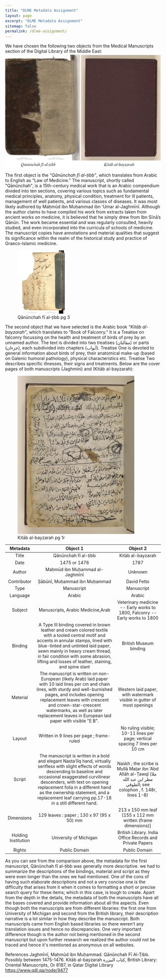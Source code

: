 ```yaml
---
title: "DLME Metadata Assignment"
layout: page
excerpt: "DLME Metadata Assignment"
sitemap: false
permalink: /dlme-assignment/
---
```

We have chosen the following two objects from the Medical Manuscripts section of the Digital Library of the Middle East:
<img src="/assets/comparison.png" style="zoom:50% display: block;
  margin-left: auto;
  margin-right: auto;" />

The first object is the *“Qānūnchah fī al-ṭibb”*, which translates from Arabic to English as “Law of Medicine.” The manuscript, shortly called "Qānūnchah", is a 15th-century medical work that is an Arabic compendium divided into ten sections, covering various topics such as fundamental medical principles, anatomy, physical condition, treatment for ill patients, management of well patients, and various classes of diseases. It was most likely authored by Maḥmūd ibn Muḥammad ibn ʻUmar al-Jaghmīnī. Although the author claims to have compiled his work from extracts taken from ancient works on medicine, it is believed that he simply drew from Ibn Sīnā’s Qānūn. The work became essential and was regularly consulted, heavily studied, and even incorporated into the curricula of schools of medicine. The manuscript copies have annotations and material qualities that suggest its significance within the realm of the historical study and practice of Graeco-Islamic medicine.
<figure>
<img src="/assets/qanuncha.jpg" style="zoom:20%"/>
<figcaption>Qānūnchah fī al-ṭibb pg 3</figcaption>
</figure>

 The second object that we have selected is the Arabic book *“Kitāb al-bayzarah”*, which translates to “Book of Falconry.” It is a Treatise on falconry focussing on the health and treatment of birds of prey by an unnamed author. The text is divided into two treatises (مقالتان) or parts (جزءان), each subdivided into chapters (أبواب). Treatise One is devoted to general information about birds of prey, their anatomical make-up (based on Galenic humoral pathology), physical characteristics etc. Treatise Two describes specific illnesses, their signs and treatments. Below are the cover pages of both manuscripts (Jaghmini) and (Kitāb al-bayzarah):
<figure>
<img src="/assets/bayzarah.jpg" style="zoom:50%"/>
<figcaption>Kitāb al-bayzarah pg 1r</figcaption>
</figure>




| Metadata            | Object 1                                                                                                                                                                                                                                                                                                                                              | Object 2                                                                                                                   |
| :-----------------: | :---------------------------------------------------------------------------------------------------------------------------------------------------------------------------------------------------------------------------------------------------------------------------------------------------------------------------------------------------: | :------------------------------------------------------------------------------------------------------------------------: |
| Title               | Qānūnchah fī al-ṭibb                                                                                                                                                                                                                                                                                                                                  | Kitāb al-bayzarah                                                                                                          |
| Date                | 1475 or 1476                                                                                                                                                                                                                                                                                                                                          | 1787                                                                                                                       |
| Author              | Maḥmūd ibn Muḥammad al-Jaghmīnī                                                                                                                                                                                                                                                                                                                       | Unknown                                                                                                                    |
| Contributor         | Ṣābūnī, Muḥammad ibn Muḥammad                                                                                                                                                                                                                                                                                                                         | David Fetto                                                                                                                |
| Type                | Manuscript                                                                                                                                                                                                                                                                                                                                            | Manuscript                                                                                                                 |
| Language            | Arabic                                                                                                                                                                                                                                                                                                                                                | Arabic                                                                                                                     |
| Subject             | Manuscripts, Arabic Medicine,Arab | Veterinary medicine -- Early works to 1800, Falconry -- Early works to 1800                                                |
| Binding             | A Type III binding covered in brown leather and cream colored textile with a tooled central motif and accents in annular stamps, lined with blue-tinted and untinted laid paper, sewn mainly in heavy cream thread, in fair condition with some abrasion, lifting and losses of leather, staining, and spine slant                                    | British Museum binding                                                                                                     |
| Material            | The manuscript is written on non-European (likely Arab) laid paper with 10 laid lines per cm and chain lines, with sturdy and well-burnished pages, and includes opening replacement leaves with crescent and crown-star-crescent watermarks, as well as later replacement leaves in European laid paper with visible "E B".                          | Western laid paper, with watermark visible in gutter of most openings                                                      |
| Layout              | Written in 9 lines per page ; frame-ruled                                                                                                                                                                                                                                                                                                             | No ruling visible; 10-11 lines per page; vertical spacing 7 lines per 10 cm                                                |
| Script              | The manuscript is written in a bold and elegant Nastaʻlīq hand, virtually serifless with slight effects of words descending to baseline and occasional exaggerated curvilinear descenders, with text on opening replacement folia in a different hand as the ownership statement, and a replacement leaf carrying pp.17-18 in a still different hand. | Naskh ; the scribe is Mullā Maṭar ibn ‘Abd Allāh al-Ṭawqī (ملا مطر ابن عبد الله الطوقي; see colophon , f. 148r, lines 1-8) |
| Dimensions          | 129 leaves : paper ; 130 x 97 (95 x 50) mm                                                                                                                                                                                                                                                                                                            | 213 x 150 mm leaf [155 x 112 mm written (frame dimensions)]                                                                |
| Holding Institution | University of Michigan | British Library. India Office Records and Private Papers                                                                   |
| Rights              | Public Domain                                                                                                                                                                                                                                                                                                                                         | Public Domain                                                                                                              |

As you can see from the comparison above, the metadata for the first manuscript, Qānūnchah fī al-ṭibb was generally more descriptive. we had to summarize the descriptions of the bindings, material and script as they were even longer than the ones we had mentioned. One of the cons of having such elaborate descriptions and not a very concise one is the difficulty that arises from it when it comes to formatting a short or precise search query for these items; which in this case, is tough to create. Apart from the depth in the details, the metadata of both the manuscripts have all the bases covered and provide information about all the aspects. Even though both the manuscripts are from different libraries: the first one from University of Michigan and second from the British library, their description narrative is a lot similar in how they describe the manuscript. Both manuscripts came from English based libraries so there weren't any translation issues and hence no discrepancies. One very important difference though is the author not being mentioned in the second manuscript but upon further research we realized the author could not be traced and hence it's mentioned as anonymous on all websites. 



References
Jaghmīnī, Maḥmūd ibn Muḥammad. Qānūnchah Fī Al-Ṭibb. Possibly between 1475-1476.
Kitāb al-bayzarah كتاب البيزرة, British Library: Oriental Manuscripts, Or 8187, in Qatar Digital Library <https://www.qdl.qa/node/9477>


